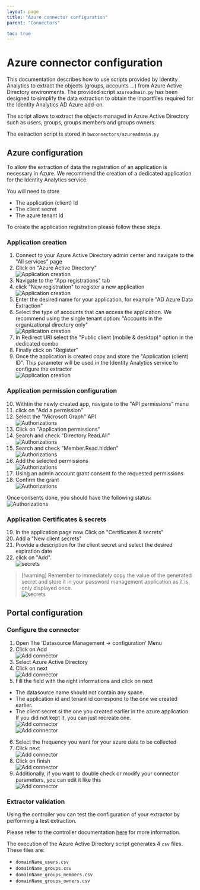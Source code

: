 ```yaml
---
layout: page
title: "Azure connector configuration"
parent: "Connectors"

toc: true
---
```


# Azure connector configuration

This documentation describes how to use scripts provided by Identity Analytics to extract the objects (groups, accounts ...) from Azure Active Directory environments. The provided script `azureadmain.py` has been designed to simplify the data extraction to obtain the importfiles required for the Identity Analytics AD Azure add-on.

The script allows to extract the objects managed in Azure Active Directory such as users, groups, groups members and groups owners.  

The extraction script is stored in `bwconnectors/azureadmain.py`

## Azure configuration

To allow the extraction of data the registration of an application is necessary in Azure. We recommend the creation of a dedicated application for the Identity Analytics service.

You will need to store  

* The application (client) Id
* The client secret
* The azure tenant Id

To create the application registration please follow these steps.  

### Application creation

1. Connect to your Azure Active Directory admin center and navigate to the "All services" page
2. Click on "Azure Active Directory"  
![Application creation](images/Picture1.png)  
3. Navigate to the "App registrations" tab 
4. click "New registration" to register a new application  
![Application creation](images/Picture2.png)  
5. Enter the desired name for your application, for example "AD Azure Data Extraction"
6. Select the type of accounts that can access the application. We recommend using the single tenant option: "Accounts in the organizational directory only"  
![Application creation](images/Picture3.png)  
7. In Redirect URI select the "Public client (mobile & desktop)" option in the dedicated combo
8. Finally click on "Register"  
9. Once the application is created copy and store the "Application (client) ID". This parameter will be used in the Identity Analytics service to configure the extractor  
![Application creation](images/Picture4.png)  

### Application permission configuration

10. Withtin the newly created app, navigate to the "API permissions" menu  
11. click on "Add a permission"  
12. Select the "Microsoft Graph" API  
![Authorizations](images/Picture5.png)  
13. Click on "Application permissions"  
14. Search and check "Directory.Read.All"  
![Authorizations](images/Picture6.png)  
15. Search and check "Member.Read.hidden"  
![Authorizations](images/Picture7.png)  
16. Add the selected permissions  
![Authorizations](images/Picture8.png)  
17. Using an admin account grant consent fo the requested permissions
18. Confirm the grant  
![Authorizations](images/Picture9.png)  

Once consents done, you should have the following status:  
![Authorizations](images/Picture10.png)  

### Application Certificates & secrets

19. In the application page now Click on "Certificates & secrets"
20. Add a "New client secrets"
21. Provide a description for the client secret and select the desired expiration date
22. click on "Add".  
![secrets](images/Picture11.png)  

> [!warning] Remember to immediately copy the value of the generated secret and store it in your password management application as it is only displayed once.  
![secrets](images/Picture12.png)  

## Portal configuration

### Configure the connector

1. Open The 'Datasource Management -> configuration' Menu
2. Click on Add  
![Add connector](images/Picture13.jpg)  
3. Select Azure Active Directory
4. Click on next  
![Add connector](images/Picture14.jpg)  
5. Fill the field with the right informations and click on next
  - The datasource name should not contain any space.
  - The application id and tenant id correspond to the one we created earlier.
  - The client secret si the one you created earlier in the azure application. If you did not kept it, you can just recreate one.  
![Add connector](images/Picture15.jpg)  
![Add connector](images/Picture16.jpg)  
6. Select the frequency you want for your azure data to be collected  
7. Click next  
![Add connector](images/Picture17.jpg)  
8. Click on finish  
![Add connector](images/Picture18.jpg)  
9. Additionally, if you want to double check or modify your connector parameters, you can edit it like this  
![Add connector](images/Picture19.jpg)

### Extractor validation

Using the controller you can test the configuration of your extractor by performing a test extraction.  

Please refer to the controller documentation [here](/containers/controller) for more information.  

The execution of the Azure Active Directory script generates 4 `csv` files. These files are:  

* `domainName_users.csv`
* `domainName_groups.csv`
* `domainName_groups_members.csv`
* `domainName_groups_owners.csv`
